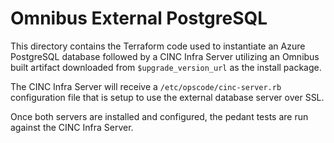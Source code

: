# Omnibus External PostgreSQL

This directory contains the Terraform code used to instantiate an Azure PostgreSQL database followed by a CINC Infra Server utilizing an Omnibus built artifact downloaded from `$upgrade_version_url` as the install package.

The CINC Infra Server will receive a `/etc/opscode/cinc-server.rb` configuration file that is setup to use the external database server over SSL.

Once both servers are installed and configured, the pedant tests are run against the CINC Infra Server.
